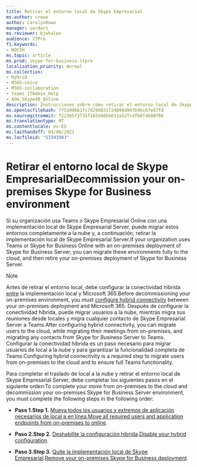 ```yaml
---
title: Retirar el entorno local de Skype Empresarial
ms.author: crowe
author: CarolynRowe
manager: serdars
ms.reviewer: bjwhalen
audience: ITPro
f1.keywords:
- NOCSH
ms.topic: article
ms.prod: skype-for-business-itpro
localization_priority: Normal
ms.collection:
- Hybrid
- M365-voice
- M365-collaboration
- Teams_ITAdmin_Help
- Adm_Skype4B_Online
description: Instrucciones sobre cómo retirar el entorno local de Skype Empresarial.
ms.openlocfilehash: 7f5109661fc7d29d83172489dd987b96cb7e87fd
ms.sourcegitcommit: f223b5f3735f165d46bb611a52fcdfb0f4b88f66
ms.translationtype: MT
ms.contentlocale: es-ES
ms.lasthandoff: 04/06/2021
ms.locfileid: "51593903"
---
```

# <a name="decommission-your-on-premises-skype-for-business-environment"></a><span data-ttu-id="f21d7-103">Retirar el entorno local de Skype Empresarial</span><span class="sxs-lookup"><span data-stu-id="f21d7-103">Decommission your on-premises Skype for Business environment</span></span>

<span data-ttu-id="f21d7-104">Si su organización usa Teams o Skype Empresarial Online con una implementación local de Skype Empresarial Server, puede migrar estos entornos completamente a la nube y, a continuación, retirar la implementación local de Skype Empresarial Server.</span><span class="sxs-lookup"><span data-stu-id="f21d7-104">If your organization uses Teams or Skype for Business Online with an on-premises deployment of Skype for Business Server, you can migrate these environments fully to the cloud, and then retire your on-premises deployment of Skype for Business Server.</span></span> 

> [!NOTE]
> <span data-ttu-id="f21d7-105">Antes de retirar el entorno local, debe configurar la conectividad híbrida [entre](configure-hybrid-connectivity.md) la implementación local y Microsoft 365.</span><span class="sxs-lookup"><span data-stu-id="f21d7-105">Before decommissioning your on-premises environment, you must [configure hybrid connectivity](configure-hybrid-connectivity.md) between your on-premises deployment and Microsoft 365.</span></span> <span data-ttu-id="f21d7-106">Después de configurar la conectividad híbrida, puede migrar usuarios a la nube, mientras migra sus reuniones desde locales y migra cualquier contacto de Skype Empresarial Server a Teams.</span><span class="sxs-lookup"><span data-stu-id="f21d7-106">After configuring hybrid connectivity, you can migrate users to the cloud, while migrating their meetings from on-premises, and migrating any contacts from Skype for Business Server to Teams.</span></span> <span data-ttu-id="f21d7-107">Configurar la conectividad híbrida es un paso necesario para migrar usuarios de local a la nube y para garantizar la funcionalidad completa de Teams.</span><span class="sxs-lookup"><span data-stu-id="f21d7-107">Configuring hybrid connectivity is a required step to migrate users from on-premises to the cloud and to ensure full Teams functionality.</span></span>

<span data-ttu-id="f21d7-108">Para completar el traslado de local a la nube y retirar el entorno local de Skype Empresarial Server, debe completar los siguientes pasos en el siguiente orden:</span><span class="sxs-lookup"><span data-stu-id="f21d7-108">To complete your move from on-premises to the cloud and decommission your on-premises Skype for Business Server environment, you must complete the following steps in the following order:</span></span>

- <span data-ttu-id="f21d7-109">**Paso 1.**</span><span class="sxs-lookup"><span data-stu-id="f21d7-109">**Step 1.**</span></span> <span data-ttu-id="f21d7-110">[Mueva todos los usuarios y extremos de aplicación necesarios de local a en línea.](decommission-move-on-prem-users.md)</span><span class="sxs-lookup"><span data-stu-id="f21d7-110">[Move all required users and application endpoints from on-premises to online](decommission-move-on-prem-users.md).</span></span>

- <span data-ttu-id="f21d7-111">**Paso 2.**</span><span class="sxs-lookup"><span data-stu-id="f21d7-111">**Step 2.**</span></span> <span data-ttu-id="f21d7-112">[Deshabilite la configuración híbrida](cloud-consolidation-disabling-hybrid.md).</span><span class="sxs-lookup"><span data-stu-id="f21d7-112">[Disable your hybrid configuration](cloud-consolidation-disabling-hybrid.md).</span></span>

- <span data-ttu-id="f21d7-113">**Paso 3.**</span><span class="sxs-lookup"><span data-stu-id="f21d7-113">**Step 3.**</span></span> <span data-ttu-id="f21d7-114">[Quite la implementación local de Skype Empresarial](decommission-remove-on-prem.md).</span><span class="sxs-lookup"><span data-stu-id="f21d7-114">[Remove your on-premises Skype for Business deployment](decommission-remove-on-prem.md).</span></span>

